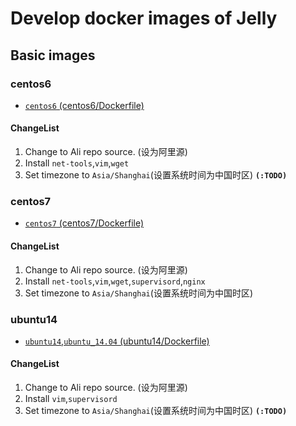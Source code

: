 # Develop docker images of Jelly 

## Basic images

### centos6
* [`centos6` (centos6/Dockerfile)](https://github.com/JellyChenDeveloper/dockerfile/blob/master/base/centos6/Dockerfile)

#### ChangeList
1. Change to Ali repo source. (设为阿里源)
1. Install `net-tools`,`vim`,`wget`
1. Set timezone to `Asia/Shanghai`(设置系统时间为中国时区) **`(:TODO)`**

### centos7 
* [`centos7` (centos7/Dockerfile)](https://github.com/JellyChenDeveloper/dockerfile/blob/master/base/centos7/Dockerfile)

#### ChangeList
1. Change to Ali repo source. (设为阿里源)
1. Install `net-tools`,`vim`,`wget`,`supervisord`,`nginx`
1. Set timezone to `Asia/Shanghai`(设置系统时间为中国时区)

### ubuntu14
* [`ubuntu14`,`ubuntu_14.04` (ubuntu14/Dockerfile)](https://github.com/JellyChenDeveloper/dockerfile/blob/master/base/ubuntu14/Dockerfile)

#### ChangeList
1. Change to Ali repo source. (设为阿里源)
1. Install `vim`,`supervisord`
1. Set timezone to `Asia/Shanghai`(设置系统时间为中国时区) **`(:TODO)`**
